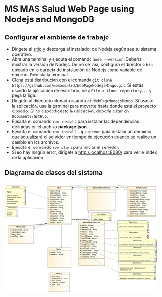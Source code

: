# MS MAS Salud Web Page using Nodejs and MongoDB

## Configurar el ambiente de trabajo

* Dirígete al [sitio][1] y descarga el instalador de Nodejs según sea tu sistema operativo.
* Abre una terminal y ejecuta el comando `node --version`. Debería mostrar la versión
  de Nodejs. De no ser así, configura el directorio `bin` ubicado en la carpeta de
  instalación de Nodejs como variable de entorno. Reinicia la terminal.
* Clona está distribución con el comando `git clone https://github.com/msmassalud/WebPageNodejsMongo.git`. Si estás usando la aplicación
  de escritorio, ve a `File > Clone repository...` y pega la liga.
* Dirígete al directorio clonado usando `cd WebPageNodejsMongo`. Si usaste la aplicación,
  usa la terminal para moverte hasta donde está el proyecto clonado. Si no especificaste
  la ubicación, debería estar en `Documents/GitHub`.
* Ejecuta el comando `npm install` para instalar las dependencias definidas en el
  archivo **package.json**.
* Ejecuta el comando `npm install -g nodemon` para instalar un demonio que actualizará
  el servidor en tiempo de ejecución cuando se realice un cambio en los archivos.
* Ejecuta el comando `npm start` para iniciar el servidor.
* Si no hay ningún error, dirígete a [http://localhost:8080/](http://localhost:8080/) para ver el index de
  la aplicación.

## Diagrama de clases del sistema

![alt text][classDiagram]


[1]: https://nodejs.org/en/download/
[classDiagram]: ./repoImages/classDiagram.png
